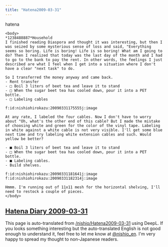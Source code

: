 ```yaml
---
title: "Hatena2009-03-31"
---
```


hatena

```
<body>
*1238488887*Household
I finished reading Diaspora and thought it was interesting, but then I was seized by some mysterious sense of loss and said, "Everything seems so boring. Life is boring! Life is so boring! What am I going to do? Then I realized that today was the last day of the month and I had to go to the bank to pay the rent. In other words, the feelings I just described are what I feel when I get into a situation where I don't have a clear "next task" to do.

So I transferred the money anyway and came back.
- Rent transfer
- □ Boil 3 liters of beet tea and leave it to stand
- □ When the sugar beet tea has cooled down, pour it into a PET bottle.
- □ Labeling cables

f:id:nishiohirokazu:20090331175555j:image

At any rate, I labeled the four cables. Now I don't have to worry about "Oh, what's the other end of this cable? But I made the mistake of choosing white and green for the color of the vinyl tape. Labeling in white against a white cable is not very visible. I'll get some blue next time and try labeling white extension cables and such. Would yellow be better?

- ■ Boil 3 liters of beet tea and leave it to stand
- □ When the sugar beet tea has cooled down, pour it into a PET bottle.
- ■ Labeling cables.
- Build shelves.

f:id:nishiohirokazu:20090331181641j:image
f:id:nishiohirokazu:20090331182314j:image

Hmmm. I'm running out of 11x11 mesh for the horizontal shelving, I'll need to restock a couple of pieces.
</body>
```


[Hatena Diary 2009-03-31](https://nishiohirokazu.hatenadiary.org/archive/2009/03/31)
---
This page is auto-translated from [/nishio/Hatena2009-03-31](https://scrapbox.io/nishio/Hatena2009-03-31) using DeepL. If you looks something interesting but the auto-translated English is not good enough to understand it, feel free to let me know at [@nishio_en](https://twitter.com/nishio_en). I'm very happy to spread my thought to non-Japanese readers.